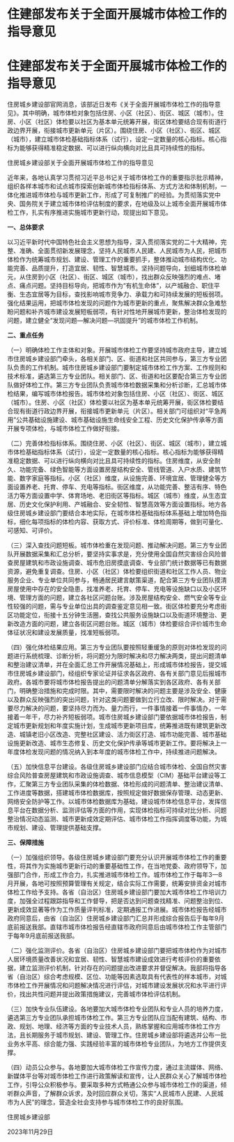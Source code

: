 # 住建部发布关于全面开展城市体检工作的指导意见

# 住建部发布关于全面开展城市体检工作的指导意见

住房城乡建设部官网消息，该部近日发布《关于全面开展城市体检工作的指导意见》。其中明确，城市体检对象包括住房、小区（社区）、街区、城区（城市）。住房、小区（社区）体检要以社区为基本单元统筹开展，街区体检要结合现有街道行政边界开展，衔接城市更新单元（片区）。围绕住房、小区（社区）、街区、城区（城市），建立城市体检基础指标体系（试行），设定一定数量的核心指标。核心指标为能够获得精准稳定数据、可以进行纵向横向对比且具可持续性的指标。

住房城乡建设部关于全面开展城市体检工作的指导意见

近年来，各地认真学习贯彻习近平总书记关于城市体检工作的重要指示批示精神，组织各样本城市和试点城市探索创新城市体检指标体系、方式方法和体制机制，一体化推进城市体检与城市更新工作，形成了可复制推广的经验。为贯彻落实党中央、国务院关于建立城市体检评估制度的要求，在地级及以上城市全面开展城市体检工作，扎实有序推进实施城市更新行动，现提出如下意见。

**一、总体要求**

以习近平新时代中国特色社会主义思想为指导，深入贯彻落实党的二十大精神，完整、准确、全面贯彻新发展理念，坚持人民城市人民建、人民城市为人民，把城市体检作为统筹城市规划、建设、管理工作的重要抓手，整体推动城市结构优化、功能完善、品质提升，打造宜居、韧性、智慧城市。坚持问题导向，划细城市体检单元，从住房到小区（社区）、街区、城区（城市），找出群众反映强烈的难点、堵点、痛点问题。坚持目标导向，把城市作为“有机生命体”，以产城融合、职住平衡、生态宜居等为目标，查找影响城市竞争力、承载力和可持续发展的短板弱项。强化结果运用，把城市体检发现的问题作为城市更新的重点，聚焦解决群众急难愁盼问题和补齐城市建设发展短板弱项，有针对性地开展城市更新，整治体检发现的问题，建立健全“发现问题—解决问题—巩固提升”的城市体检工作机制。

**二、重点任务**

（一）明确体检工作主体和对象。开展城市体检工作要坚持城市政府主导，建立城市住房城乡建设部门牵头，各相关部门、区、街道和社区共同参与，第三方专业团队负责的工作机制。城市住房城乡建设部门要制定城市体检工作方案、工作规则和技术标准，遴选第三方专业团队。相关部门、区、街道和社区要配合第三方专业团队做好体检工作。第三方专业团队负责城市体检数据采集和分析诊断，汇总城市体检结果，编写城市体检报告。城市体检对象包括住房、小区（社区）、街区、城区（城市）。住房、小区（社区）体检要以社区为基本单元统筹开展，街区体检要结合现有街道行政边界开展，衔接城市更新单元（片区）。相关部门可组织对“平急两用”公共基础设施建设、城市基础设施生命线安全工程、历史文化保护传承等方面开展专项体检，与城市体检工作做好衔接。

（二）完善体检指标体系。围绕住房、小区（社区）、街区、城区（城市），建立城市体检基础指标体系（试行），设定一定数量的核心指标。核心指标为能够获得精准稳定数据、可以进行纵向横向对比且具可持续性的指标。住房维度，从安全耐久、功能完备、绿色智能等方面设置房屋结构安全、管线管道、入户水质、建筑节能、数字家庭等指标。小区（社区）维度，从设施完善、环境宜居、管理健全等方面设置养老、托育、停车、充电等指标。街区维度，从功能完善、整洁有序、特色活力等方面设置中学、体育场地、老旧街区等指标。城区（城市）维度，从生态宜居、历史文化保护利用、产城融合、安全韧性、智慧高效等方面设置指标。地方各级住房城乡建设部门要结合本地实际，在城市体检基础指标体系基础上增加特色指标，细化每项指标的体检内容、获取方式、评价标准、体检周期等，做到可量化、可感知、可评价。

（三）深入查找问题短板。城市体检重在发现问题、推动解决问题。第三方专业团队开展数据采集和汇总分析，要坚持实事求是，充分使用全国自然灾害综合风险普查房屋建筑和市政设施调查、城市危旧房摸底调查、专业部门统计数据等已有数据资源，避免重复调查。住房、小区（社区）体检要组织街道和社区工作人员、物业服务企业、专业单位共同参与，畅通居民建言献策渠道，配合第三方专业团队摸清房屋使用中存在的安全隐患，找准养老、托育、停车、充电等设施缺口以及小区环境、管理方面的问题，建立各社区问题台账。涉及房屋结构安全、燃气安全等专业性较强的问题，需与专业单位出具的调查鉴定意见相一致。街区体检要充分考虑街区功能定位，衔接十五分钟生活圈，查找公共服务设施缺口以及街道环境整治、更新改造方面的问题，建立各街区问题台账。城区（城市）体检要综合评价城市生命体征状况和建设发展质量，找准短板弱项。

（四）强化体检结果应用。第三方专业团队要按照轻重缓急的原则对体检发现的问题进行系统梳理、诊断分析，将问题分为限时解决和尽力解决两类，提出问题清单和整治建议清单，并在全面汇总工作开展情况基础上，形成城市体检报告，提交城市住房城乡建设部门，经组织专家论证并征求各区政府、各有关部门意见后报城市政府。各城市要将城市体检报告提出的问题清单分解落实到各区政府、各有关部门，明确整治措施和完成时限。其中，需要限时解决的问题主要是涉及安全、健康以及群众反映强烈的突出问题，针对这类问题要做到立行立改、限时解决。对于需要尽力解决的问题，要坚持尽力而为、量力而行，一件事情接着一件事情办，一年接着一年干，尽力补齐短板弱项。城市住房城乡建设部门要依据城市体检报告，制定城市更新规划和年度实施计划，生成城市更新项目库，统筹推进既有建筑更新改造、城镇老旧小区改造、完整社区建设、活力街区打造、城市功能完善、城市基础设施更新改造、城市生态修复、历史文化保护传承等城市更新工作。要将解决上一年度体检发现问题的情况纳入到本年度的城市体检工作中，持续推进问题解决。

（五）加快信息平台建设。各级住房城乡建设部门应结合城市体检、全国自然灾害综合风险普查房屋建筑和市政设施调查、城市信息模型（CIM）基础平台建设等工作，汇聚第三方专业团队采集的体检数据、体检形成的问题清单、整治建议清单、工作进度等数据，搭建城市体检数据库，按照规定做好数据保存管理、动态更新、网络安全防护等工作。以城市体检数据库为基础，建设城市体检信息平台，发挥信息平台在数据分析、监测评估等方面的作用，实现体检指标可持续对比分析、问题整治情况动态监测、城市更新成效定期评估、城市体检工作指挥调度等功能，为城市规划、建设、管理提供基础支撑。

**三、保障措施**

（一）加强组织领导。各级住房城乡建设部门要充分认识开展城市体检工作的重要性，将其作为实施城市更新行动的重要基础性工作，在当地党委、政府领导下，加强部门合作，形成工作合力，扎实推进城市体检工作。城市体检工作于每年3—8月开展，各地可按照预算管理有关规定，结合实际工作需要，统筹安排资金对城市体检工作给予支持。各省（自治区）住房城乡建设部门要加大城市体检工作培训力度，加强全过程跟踪指导和工作督导，把是否达到问题查找精准、问题整治到位、更新成效显著等作为工作质量评判标准，定期通报工作进展。城市体检报告经城市政府同意后，由省（自治区）住房城乡建设部门汇总并形成综合报告后于每年9月底前报送我部。直辖市城市体检报告经直辖市政府同意后由城市体检工作主管部门于每年9月底前报送我部。

（二）强化监测评价。各省（自治区）住房城乡建设部门要把城市体检作为对城市人居环境质量改善状况和宜居、韧性、智慧城市建设成效进行考核评价的重要依据，建立监测评价机制，针对存在的问题提出改进要求并督促解决。我部将指导各省（自治区）综合考虑规模、区位、功能等因素选取具有代表性的样本城市，对城市体检工作开展情况和问题解决情况进行评估，对城市建设发展状况和水平进行评价，找出共性问题并提出政策措施建议，完善城市体检评估机制。

（三）加快专业队伍建设。各地要加大城市体检专业团队和专业人员的培养力度，遴选第三方专业团队承担城市体检工作。第三方专业团队应当配有建筑、结构、市政、规划、地理、经济等方面的专业技术人员，熟练掌握和应用城市体检工作方法，且长期服务于城市规划、建设、管理工作。住房城乡建设部将遴选并公布一批业务水平高、综合能力强、实践经验丰富的城市体检专业团队，为地方工作提供支撑。

（四）动员公众参与。各地要加大城市体检工作宣传力度，通过主流媒体、网络、新媒体平台等对城市体检工作进行政策解读和宣传，让人民群众关心了解城市体检工作，引导公众积极参与。要采取多种方式畅通公众参与城市体检工作的渠道，倾听群众声音，了解群众诉求，及时回应群众关切，落实“人民城市人民建、人民城市为人民”的理念，营造全社会支持参与城市体检工作的良好氛围。

住房城乡建设部

2023年11月29日

